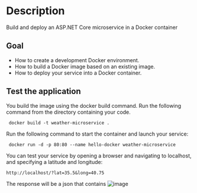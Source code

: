 # Description
Build and deploy an ASP.NET Core microservice in a Docker container

## Goal
* How to create a development Docker environment.
* How to build a Docker image based on an existing image.
* How to deploy your service into a Docker container.

## Test the application
You build the image using the docker build command. Run the following command from the directory containing your code.

     docker build -t weather-microservice .

Run the following command to start the container and launch your service:

     docker run -d -p 80:80 --name hello-docker weather-microservice
    
You can test your service by opening a browser and navigating to localhost, and specifying a latitude and longitude:

    http://localhost/?lat=35.5&long=40.75

The response will be a json that contains
![image](https://user-images.githubusercontent.com/24621701/44582078-32908600-a798-11e8-9ea8-143705d3b9f8.png)


